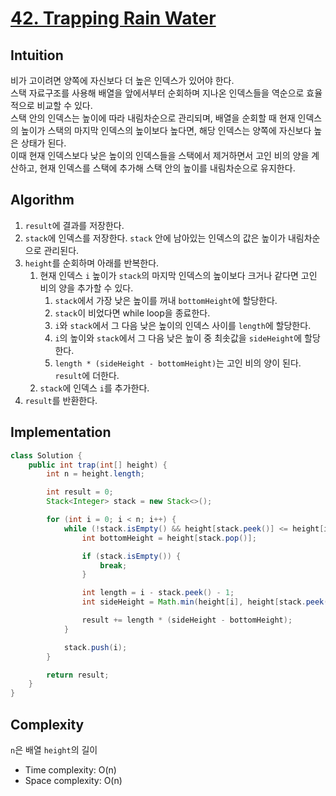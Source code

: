# [42. Trapping Rain Water](https://leetcode.com/problems/trapping-rain-water/)

## Intuition
비가 고이려면 양쪽에 자신보다 더 높은 인덱스가 있어야 한다.\
스택 자료구조를 사용해 배열을 앞에서부터 순회하며 지나온 인덱스들을 역순으로 효율적으로 비교할 수 있다.\
스택 안의 인덱스는 높이에 따라 내림차순으로 관리되며, 배열을 순회할 때 현재 인덱스의 높이가 스택의 마지막 인덱스의 높이보다 높다면, 해당 인덱스는 양쪽에 자신보다 높은 상태가 된다.\
이때 현재 인덱스보다 낮은 높이의 인덱스들을 스택에서 제거하면서 고인 비의 양을 계산하고, 현재 인덱스를 스택에 추가해 스택 안의 높이를 내림차순으로 유지한다.

## Algorithm
1. `result`에 결과를 저장한다.
2. `stack`에 인덱스를 저장한다. `stack` 안에 남아있는 인덱스의 값은 높이가 내림차순으로 관리된다.
3. `height`를 순회하며 아래를 반복한다.
   1. 현재 인덱스 `i` 높이가 `stack`의 마지막 인덱스의 높이보다 크거나 같다면 고인 비의 양을 추가할 수 있다.
      1. `stack`에서 가장 낮은 높이를 꺼내 `bottomHeight`에 할당한다.
      2. `stack`이 비었다면 while loop을 종료한다.
      3. `i`와 `stack`에서 그 다음 낮은 높이의 인덱스 사이를 `length`에 할당한다.
      4. `i`의 높이와 `stack`에서 그 다음 낮은 높이 중 최솟값을 `sideHeight`에 할당한다.
      5. `length * (sideHeight - bottomHeight)`는 고인 비의 양이 된다. `result`에 더한다.
   2. `stack`에 인덱스 `i`를 추가한다.
4. `result`를 반환한다.

## Implementation
```java
class Solution {
    public int trap(int[] height) {
        int n = height.length;

        int result = 0;
        Stack<Integer> stack = new Stack<>();

        for (int i = 0; i < n; i++) {
            while (!stack.isEmpty() && height[stack.peek()] <= height[i]) {
                int bottomHeight = height[stack.pop()];

                if (stack.isEmpty()) {
                    break;
                }

                int length = i - stack.peek() - 1;
                int sideHeight = Math.min(height[i], height[stack.peek()]);

                result += length * (sideHeight - bottomHeight);
            }

            stack.push(i);
        }

        return result;
    }
}
```

## Complexity
`n`은 배열 `height`의 길이
- Time complexity: O(n)
- Space complexity: O(n)
